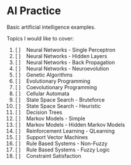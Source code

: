 # AI Practice

Basic artificial intelligence examples.

Topics I would like to cover:

1. [ ] &nbsp;&nbsp;&nbsp;Neural Networks - Single Perceptron
2. [ ] &nbsp;&nbsp;&nbsp;Neural Networks - Hidden Layers
3. [ ] &nbsp;&nbsp;&nbsp;Neural Networks - Back Propagation
4. [ ] &nbsp;&nbsp;&nbsp;Neural Networks - Neuroevolution
5. [ ] &nbsp;&nbsp;&nbsp;Genetic Algorithms
6. [ ] &nbsp;&nbsp;&nbsp;Evolutionary Programming
7. [ ] &nbsp;&nbsp;&nbsp;Coevolutionary Programming
8. [ ] &nbsp;&nbsp;&nbsp;Cellular Automata
9. [ ] &nbsp;&nbsp;&nbsp;State Space Search - Bruteforce
10. [ ] &nbsp;&nbsp;&nbsp;State Space Search - Heuristic
11. [ ] &nbsp;&nbsp;&nbsp;Decision Trees
12. [ ] &nbsp;&nbsp;&nbsp;Markov Models - Simple
13. [ ] &nbsp;&nbsp;&nbsp;Markov Models - Hidden Markov Models
14. [ ] &nbsp;&nbsp;&nbsp;Reinforcement Learning - QLearning
15. [ ] &nbsp;&nbsp;&nbsp;Support Vector Machines
16. [ ] &nbsp;&nbsp;&nbsp;Rule Based Systems - Non-Fuzzy
17. [ ] &nbsp;&nbsp;&nbsp;Rule Based Systems - Fuzzy Logic
18. [ ] &nbsp;&nbsp;&nbsp;Constraint Satisfaction
